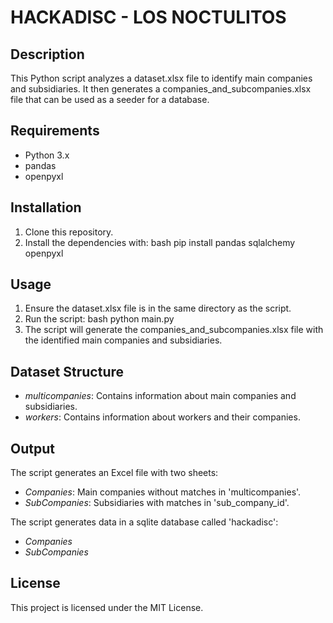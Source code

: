 # HACKADISC - LOS NOCTULITOS

## Description

This Python script analyzes a dataset.xlsx file to identify main companies and subsidiaries. It then generates a companies_and_subcompanies.xlsx file that can be used as a seeder for a database.

## Requirements

- Python 3.x
- pandas
- openpyxl

## Installation

1. Clone this repository.
2. Install the dependencies with:
   bash
   pip install pandas sqlalchemy openpyxl

## Usage

1. Ensure the dataset.xlsx file is in the same directory as the script.
2. Run the script:
   bash
   python main.py
3. The script will generate the companies_and_subcompanies.xlsx file with the identified main companies and subsidiaries.

## Dataset Structure

- _multicompanies_: Contains information about main companies and subsidiaries.
- _workers_: Contains information about workers and their companies.

## Output

The script generates an Excel file with two sheets:

- _Companies_: Main companies without matches in 'multicompanies'.
- _SubCompanies_: Subsidiaries with matches in 'sub_company_id'.

The script generates data in a sqlite database called 'hackadisc':

- _Companies_
- _SubCompanies_

## License

This project is licensed under the MIT License.
